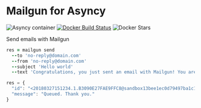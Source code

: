 # Mailgun for Asyncy

![Asyncy container](https://img.shields.io/badge/asyncy_container-ready-brightgreen.svg?style=for-the-badge)
[![Docker Build Status](https://img.shields.io/docker/build/asyncy/asyncy-mailgun.svg?style=for-the-badge)](https://hub.docker.com/r/asyncy/asyncy-mailgun/)
![Docker Stars](https://img.shields.io/docker/stars/asyncy/asyncy-mailgun.svg?style=for-the-badge)

Send emails with Mailgun

```coffee
res = mailgun send
  --to 'no-reply@domain.com'
  --from 'no-reply@domain.com'
  --subject 'Hello world'
  --text 'Congratulations, you just sent an email with Mailgun! You are truly awesome!'
```

```js
res = {
  "id": "<20180327151234.1.B3090E27FAE9FFC8@sandbox13bee1ec0d79497ba1c13733deef6fc2.mailgun.org>",
  "message": "Queued. Thank you."
}
```
